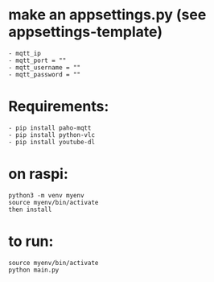 # make an appsettings.py (see appsettings-template)
    - mqtt_ip
    - mqtt_port = ""
    - mqtt_username = ""
    - mqtt_password = ""

# Requirements:
    - pip install paho-mqtt
    - pip install python-vlc
    - pip install youtube-dl

# on raspi:
    python3 -m venv myenv
    source myenv/bin/activate
    then install

# to run:
    source myenv/bin/activate
    python main.py